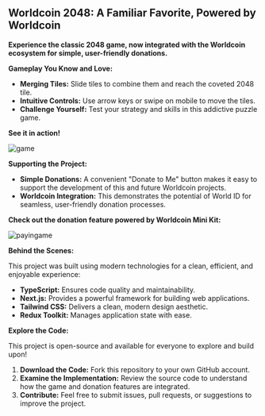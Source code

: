 ## Worldcoin 2048: A Familiar Favorite, Powered by Worldcoin

**Experience the classic 2048 game, now integrated with the Worldcoin ecosystem for simple, user-friendly donations.**  

**Gameplay You Know and Love:**

* **Merging Tiles:**  Slide tiles to combine them and reach the coveted 2048 tile. 
* **Intuitive Controls:**  Use arrow keys or swipe on mobile to move the tiles. 
* **Challenge Yourself:**  Test your strategy and skills in this addictive puzzle game.

**See it in action!**

![game](https://github.com/user-attachments/assets/b3b211ac-9ef6-4f33-81b3-ad8a5c1c9a57)

**Supporting the Project:**

* **Simple Donations:**  A convenient "Donate to Me" button makes it easy to support the development of this and future Worldcoin projects. 
* **Worldcoin Integration:** This demonstrates the potential of World ID for seamless, user-friendly donation processes.

**Check out the donation feature powered by Worldcoin Mini Kit:**

![payingame](https://github.com/user-attachments/assets/fd00ee02-151e-4f40-9dbd-5d046445c8c6)

**Behind the Scenes:**

This project was built using modern technologies for a clean, efficient, and enjoyable experience:

* **TypeScript:**  Ensures code quality and maintainability.
* **Next.js:**  Provides a powerful framework for building web applications.
* **Tailwind CSS:**  Delivers a clean, modern design aesthetic.
* **Redux Toolkit:**  Manages application state with ease.

**Explore the Code:**

This project is open-source and available for everyone to explore and build upon!

1. **Download the Code:** Fork this repository to your own GitHub account.
2. **Examine the Implementation:**  Review the source code to understand how the game and donation features are integrated. 
3. **Contribute:**  Feel free to submit issues, pull requests, or suggestions to improve the project.
